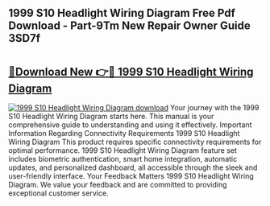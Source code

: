 ## 1999 S10 Headlight Wiring Diagram Free Pdf Download - Part-9Tm New Repair Owner Guide 3SD7f

# <h2><a href="http://dfrohcs.blite.top/?on=1999+S10+Headlight+Wiring+Diagram">🔗Download New 👉🔴 1999 S10 Headlight Wiring Diagram</a></h2>

[![1999 S10 Headlight Wiring Diagram download](https://i.imgur.com/lujVjoI.png)](http://dfrohcs.blite.top/?on=1999+S10+Headlight+Wiring+Diagram)
Your journey with the 1999 S10 Headlight Wiring Diagram starts here. This manual is your comprehensive guide to understanding and using it effectively. Important Information Regarding Connectivity Requirements 1999 S10 Headlight Wiring Diagram This product requires specific connectivity requirements for optimal performance. 1999 S10 Headlight Wiring Diagram feature set includes biometric authentication, smart home integration, automatic updates, and personalized dashboard, all accessible through the sleek and user-friendly interface. Your Feedback Matters 1999 S10 Headlight Wiring Diagram. We value your feedback and are committed to providing exceptional customer service.
